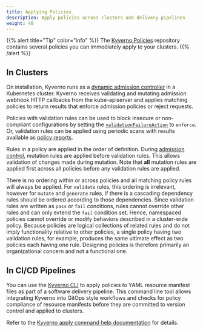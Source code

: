 ```yaml
---
title: Applying Policies
description: Apply policies across clusters and delivery pipelines
weight: 48
---
```


{{% alert title="Tip" color="info" %}}
The [Kyverno Policies](/policies/) repository contains several policies you can immediately apply to your clusters.
{{% /alert %}}

## In Clusters

On installation, Kyverno runs as a [dynamic admission controller](https://kubernetes.io/docs/reference/access-authn-authz/extensible-admission-controllers/) in a Kubernetes cluster. Kyverno receives validating and mutating admission webhook HTTP callbacks from the kube-apiserver and applies matching policies to return results that enforce admission policies or reject requests.

Policies with validation rules can be used to block insecure or non-compliant configurations by setting the [`validationFailureAction`](/docs/writing-policies/validate/#validation-failure-action) to `enforce`. Or, validation rules can be applied using periodic scans with results available as [policy reports](/docs/policy-reports/).

Rules in a policy are applied in the order of definition. During [admission control](https://kubernetes.io/docs/reference/access-authn-authz/extensible-admission-controllers/), mutation rules are applied before validation rules. This allows validation of changes made during mutation. Note that **all** mutation rules are applied first across all policies before any validation rules are applied.

There is no ordering within or across policies and all matching policy rules will always be applied. For `validate` rules, this ordering is irrelevant, however for `mutate` and `generate` rules, if there is a cascading dependency rules should be ordered according to those dependencies. Since validation rules are written as `pass` or `fail` conditions, rules cannot override other rules and can only extend the `fail` condition set. Hence, namespaced policies cannot override or modify behaviors described in a cluster-wide policy. Because policies are logical collections of related rules and do not imply functionality relative to other policies, a single policy having two validation rules, for example, produces the same ultimate effect as two policies each having one rule. Designing policies is therefore primarily an organizational concern and not a functional one.

## In CI/CD Pipelines

You can use the [Kyverno CLI](/docs/kyverno-cli/#apply) to apply policies to YAML resource manifest files as part of a software delivery pipeline. This command line tool allows integrating Kyverno into GitOps style workflows and checks for policy compliance of resource manifests before they are committed to version control and applied to clusters. 

Refer to the [Kyverno apply command help documentation](/docs/kyverno-cli/#apply) for details.
